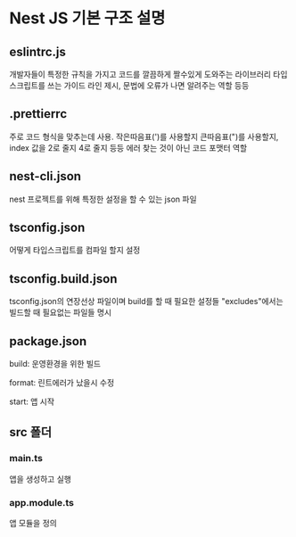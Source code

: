 # Nest JS 기본 구조 설명

## eslintrc.js
개발자들이 특정한 규칙을 가지고 코드를 깔끔하게 짤수있게 도와주는 라이브러리
타입스크립트를 쓰는 가이드 라인 제시, 문법에 오류가 나면 알려주는 역할 등등

## .prettierrc
주로 코드 형식을 맞추는데 사용.
작은따음표(')를 사용할지 큰따음표(")를 사용할지, index 값을 2로 줄지 4로 줄지 등등
에러 찾는 것이 아닌 코드 포맷터 역할

## nest-cli.json
nest 프로젝트를 위해 특정한 설정을 할 수 있는 json 파일

## tsconfig.json
어떻게 타입스크립트를 컴파일 할지 설정

## tsconfig.build.json
tsconfig.json의 연장선상 파일이며 build를 할 때 필요한 설정들
"excludes"에서는 빌드할 때 필요없는 파일들 명시

## package.json
build: 운영환경을 위한 빌드

format: 린트에러가 났을시 수정

start: 앱 시작

## src 폴더

### main.ts
앱을 생성하고 실행

### app.module.ts
앱 모듈을 정의